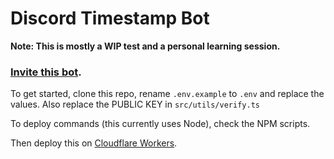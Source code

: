 # Discord Timestamp Bot

**Note: This is mostly a WIP test and a personal learning session.**

### [Invite this bot](https://discord.com/oauth2/authorize?client_id=990219994296111124&scope=applications.commands).

To get started, clone this repo, rename `.env.example` to `.env` and replace the values. Also replace the PUBLIC KEY in `src/utils/verify.ts`

To deploy commands (this currently uses Node), check the NPM scripts.

Then deploy this on [Cloudflare Workers](https://workers.cloudflare.com/).
